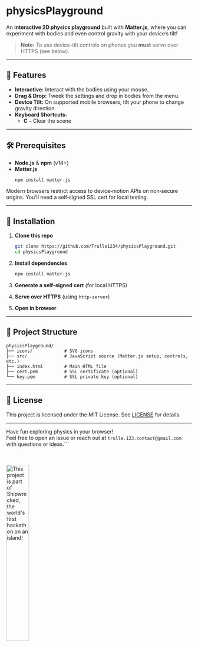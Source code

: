 # physicsPlayground

An **interactive 2D physics playground** built with **Matter.js**, where you can experiment with bodies and even control gravity with your device’s tilt!

> **Note:** To use device-tilt controls on phones you **must** serve over HTTPS (see below).

---

## 🚀 Features

- **Interactive:** Interact with the bodies using your mouse.
- **Drag & Drop:** Tweek the settings and drop in bodies from the menu.
- **Device Tilt:** On supported mobile browsers, tilt your phone to change gravity direction.  
- **Keyboard Shortcuts:**  
  - **C** – Clear the scene  
---

## 🛠 Prerequisites

- **Node.js** & **npm** (v14+)
- **Matter.js**  
  ```bash
  npm install matter-js
  ```

Modern browsers restrict access to device‑motion APIs on non‑secure origins. You’ll need a self‑signed SSL cert for local testing.

---

## 💾 Installation

1. **Clone this repo**  
   ```bash
   git clone https://github.com/Trulle1234/physicsPlayground.git
   cd physicsPlayground
   ```

2. **Install dependencies**  
   ```bash
   npm install matter-js
   ```

3. **Generate a self‑signed cert** (for local HTTPS)  


4. **Serve over HTTPS** (using `http-server`)
   

6. **Open in browser**  

---

## 📁 Project Structure

```plaintext
physicsPlayground/
├── icons/            # SVG icons
├── src/              # JavaScript source (Matter.js setup, controls, etc.)
├── index.html        # Main HTML file
├── cert.pem          # SSL certificate (optional)
└── key.pem           # SSL private key (optional)
```

---

## 📄 License

This project is licensed under the MIT License. See [LICENSE](LICENSE) for details.

---

Have fun exploring physics in your browser!  
Feel free to open an issue or reach out at `trulle.123.contact@gmail.com` with questions or ideas.```

<br>
<br>

<div align="left">
  <a href="https://shipwrecked.hackclub.com/?t=ghrm" target="_blank">
    <img src="https://hc-cdn.hel1.your-objectstorage.com/s/v3/739361f1d440b17fc9e2f74e49fc185d86cbec14_badge.png" 
         alt="This project is part of Shipwrecked, the world's first hackathon on an island!" 
         style="width: 35%;">
  </a>
</div>
